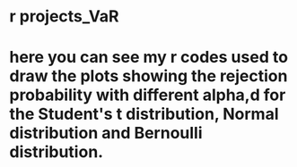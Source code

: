 ﻿# r projects_VaR
# here you can see my r codes used to draw the plots showing the rejection probability with different alpha,d for the Student's t distribution, Normal distribution and Bernoulli distribution.
